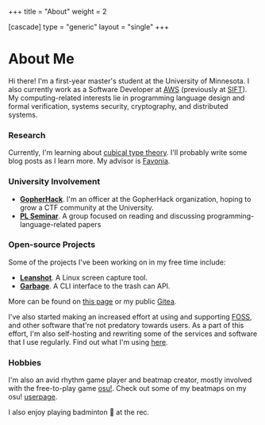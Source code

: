 +++
title = "About"
weight = 2

[cascade]
type = "generic"
layout = "single"
+++

# About Me

Hi there! I'm a first-year master's student at the University of Minnesota. I
also currently work as a Software Developer at [AWS] (previously at [SIFT]).
My computing-related interests lie in programming language design and formal
verification, systems security, cryptography, and distributed
systems.

<!-- more -->

### Research

Currently, I'm learning about [cubical type theory][cubical]. I'll probably
write some blog posts as I learn more. My advisor is [Favonia].

### University Involvement

-   **[GopherHack]**. I'm an officer at the GopherHack organization, hoping to
    grow a CTF community at the University.
-   **[PL Seminar]**. A group focused on reading and discussing
    programming-language-related papers

### Open-source Projects

Some of the projects I've been working on in my free time include:

-   **[Leanshot]**. A Linux screen capture tool.
-   **[Garbage]**. A CLI interface to the trash can API.

More can be found on [this page][12] or my public [Gitea][2].

I've also started making an increased effort at using and supporting [FOSS],
and other software that're not predatory towards users. As a part of this
effort, I'm also self-hosting and rewriting some of the services and software
that I use regularly. Find out what I'm using [here][9].

### Hobbies

I'm also an avid rhythm game player and beatmap creator, mostly involved with
the free-to-play game [osu!]. Check out some of my beatmaps on my osu!
[userpage].

I also enjoy playing badminton &#x1F3F8; at the rec.

[2]: https://git.mzhang.io/explore
[9]: setup
[10]: pgp.txt
[12]: ../projects
[aws]: https://aws.amazon.com/
[cubical]: https://ncatlab.org/nlab/show/cubical+type+theory
[favonia]: https://favonia.org/
[foss]: https://en.wikipedia.org/wiki/Free_and_open-source_software
[garbage]: https://git.sr.ht/~mzhang/garbage
[gopherhack]: https://gopherhack.com
[leanshot]: https://git.sr.ht/~mzhang/leanshot
[osu!]: https://osu.ppy.sh
[pl seminar]: https://umn-plseminar.github.io
[sift]: https://www.sift.net/
[userpage]: https://osu.ppy.sh/u/2688103
